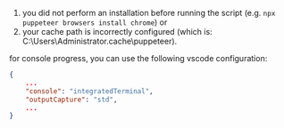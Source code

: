  1. you did not perform an installation before running the script (e.g. `npx puppeteer browsers install chrome`) or
 2. your cache path is incorrectly configured (which is: C:\Users\Administrator\.cache\puppeteer).


for console progress, you can use the following vscode configuration:
```json
{
    ...
    "console": "integratedTerminal", 
    "outputCapture": "std",
    ...
}
```

